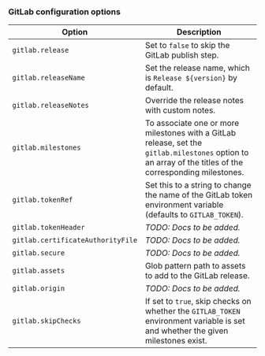 ### GitLab configuration options

| Option | Description |
| --- | --- |
| `gitlab.release` | Set to `false` to skip the GitLab publish step. |
| `gitlab.releaseName` | Set the release name, which is `Release ${version}` by default. |
| `gitlab.releaseNotes` |  Override the release notes with custom notes. |
| `gitlab.milestones` | To associate one or more milestones with a GitLab release, set the `gitlab.milestones` option to an array of the titles of the corresponding milestones. |
| `gitlab.tokenRef` |  Set this to a string to change the name of the GitLab token environment variable (defaults to `GITLAB_TOKEN`). |
| `gitlab.tokenHeader` | _TODO: Docs to be added._ |
| `gitlab.certificateAuthorityFile` | _TODO: Docs to be added._ |
| `gitlab.secure` | _TODO: Docs to be added._ |
| `gitlab.assets` | Glob pattern path to assets to add to the GitLab release. |
| `gitlab.origin` | _TODO: Docs to be added._  |
| `gitlab.skipChecks` | If set to `true`, skip checks on whether the `GITLAB_TOKEN` environment variable is set and whether the given milestones exist. |

